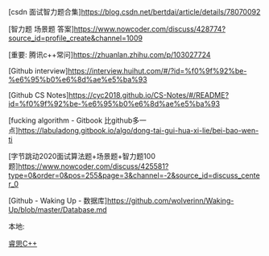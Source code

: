 [csdn 面试智力题合集]https://blog.csdn.net/bertdai/article/details/78070092

[智力题 场景题 答案]https://www.nowcoder.com/discuss/428774?source_id=profile_create&channel=1009

[重要: 腾讯c++常问]https://zhuanlan.zhihu.com/p/103027724

[Github interview]https://interview.huihut.com/#/?id=%f0%9f%92%be-%e6%95%b0%e6%8d%ae%e5%ba%93

[Github CS Notes]https://cyc2018.github.io/CS-Notes/#/README?id=%f0%9f%92%be-%e6%95%b0%e6%8d%ae%e5%ba%93

[fucking algorithm - Gitbook 比github多一点]https://labuladong.gitbook.io/algo/dong-tai-gui-hua-xi-lie/bei-bao-wen-ti

[字节跳动2020面试算法题+场景题+智力题100题]https://www.nowcoder.com/discuss/425581?type=0&order=0&pos=255&page=3&channel=-2&source_id=discuss_center_0

[Github - Waking Up - 数据库]https://github.com/wolverinn/Waking-Up/blob/master/Database.md



本地:

[睿思C++](/Users/wubaobao/Desktop/RSc++)



